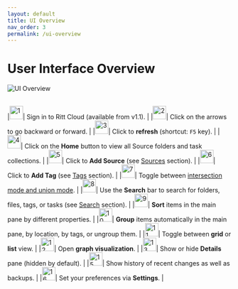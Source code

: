 ```yaml
---
layout: default
title: UI Overview
nav_order: 3
permalink: /ui-overview
---
```


# User Interface Overview

![UI Overview](../img/v1.2-PNG-UI-Overview-1.png)
<br/><br/>

|<img src="../img/Buttons-Master-1.png" alt="1" width="30" />| Sign in to Ritt Cloud (available from v1.1). |
|<img src="../img/Buttons-Master-2.png" alt="2" width="30" />| Click on the arrows to go backward or forward. |
|<img src="../img/Buttons-Master-3.png" alt="3" width="30" />| Click to **refresh** (shortcut: `F5` key). |
|<img src="../img/Buttons-Master-4.png" alt="4" width="30" />| Click on the **Home** button to view all Source folders and task collections. |
|<img src="../img/Buttons-Master-5.png" alt="5" width="30" />| Click to **Add Source** (see [Sources](/sources) section). |
|<img src="../img/Buttons-Master-6.png" alt="6" width="30" />| Click to **Add Tag** (see [Tags](/tags/) section). |
|<img src="../img/Buttons-Master-7.png" alt="7" width="30" />| Toggle between [intersection mode and union mode](/tags/intersection-vs-union-mode). |
|<img src="../img/Buttons-Master-8.png" alt="8" width="30" />| Use the **Search** bar to search for folders, files, tags, or tasks (see [Search](/search) section). |
|<img src="../img/Buttons-Master-9.png" alt="9" width="30" />| **Sort** items in the main pane by different properties. |
|<img src="../img/Buttons-Master-10.png" alt="10" width="30" />| **Group** items automatically in the main pane, by location, by tags, or ungroup them. |
|<img src="../img/Buttons-Master-11.png" alt="11" width="30" />| Toggle between **grid** or **list** view. |
|<img src="../img/Buttons-Master-12.png" alt="12" width="30" />| Open **graph visualization**. |
|<img src="../img/Buttons-Master-13.png" alt="13" width="30" />| Show or hide **Details** pane (hidden by default). |
|<img src="../img/Buttons-Master-14.png" alt="15" width="30" />| Show history of recent changes as well as backups. |
|<img src="../img/Buttons-Master-15.png" alt="16" width="30" />| Set your preferences via **Settings**. |




